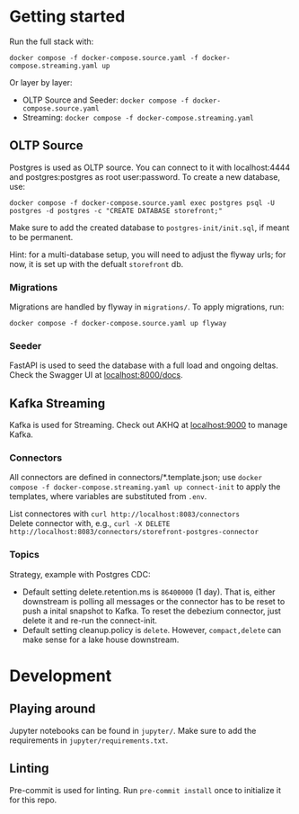 # Getting started

Run the full stack with:

`docker compose -f docker-compose.source.yaml -f docker-compose.streaming.yaml up`

Or layer by layer:

- OLTP Source and Seeder: `docker compose -f docker-compose.source.yaml`
- Streaming: `docker compose -f docker-compose.streaming.yaml`

## OLTP Source

Postgres is used as OLTP source. You can connect to it with localhost:4444 and postgres:postgres as root user:password. To create a new database, use:

`docker compose -f docker-compose.source.yaml exec postgres psql -U postgres -d postgres -c "CREATE DATABASE storefront;"`

Make sure to add the created database to `postgres-init/init.sql`, if meant to be permanent.

Hint: for a multi-database setup, you will need to adjust the flyway urls; for now, it is set up with the defualt `storefront` db.

### Migrations

Migrations are handled by flyway in `migrations/`. To apply migrations, run:

`docker compose -f docker-compose.source.yaml up flyway`

### Seeder

FastAPI is used to seed the database with a full load and ongoing deltas. Check the Swagger UI at [localhost:8000/docs](http://localhost:8000/docs).

## Kafka Streaming

Kafka is used for Streaming. Check out AKHQ at [localhost:9000](http://localhost:9000) to manage Kafka.

### Connectors

All connectors are defined in connectors/\*.template.json; use `docker compose -f docker-compose.streaming.yaml up connect-init` to apply the templates, where variables are substituted from `.env`.

List connectores with `curl http://localhost:8083/connectors` \
Delete connector with, e.g., `curl -X DELETE http://localhost:8083/connectors/storefront-postgres-connector`

### Topics

Strategy, example with Postgres CDC:

- Default setting delete.retention.ms is `86400000` (1 day). That is, either downstream is polling all messages or the connector has to be reset to push a inital snapshot to Kafka. To reset the debezium connector, just delete it and re-run the connect-init.
- Default setting cleanup.policy is `delete`. However, `compact,delete` can make sense for a lake house downstream.

# Development

## Playing around

Jupyter notebooks can be found in `jupyter/`. Make sure to add the requirements in `jupyter/requirements.txt`.

## Linting

Pre-commit is used for linting. Run `pre-commit install` once to initialize it for this repo.

